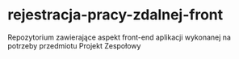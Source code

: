 # rejestracja-pracy-zdalnej-front
Repozytorium zawierające aspekt front-end aplikacji wykonanej na potrzeby przedmiotu Projekt Zespołowy
